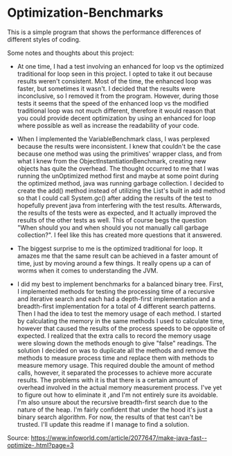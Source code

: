 # Optimization-Benchmarks
This is a simple program that shows the performance differences of different styles of coding.

Some notes and thoughts about this project:

- At one time, I had a test involving an enhanced for loop vs the optimized traditional for loop seen in this project. 
I opted to take it out because results weren't consistent. Most of the time, the enhanced loop was faster, but sometimes 
it wasn't. I decided that the results were inconclusive, so I removed it from the program. However, during those tests it
seems that the speed of the enhanced loop vs the modified traditional loop was not much different, therefore it would 
reason that you could provide decent optimization by using an enhanced for loop where possible as well as increase the 
readability of your code.
    
 
- When I implemented the VariableBenchmark class, I was perplexed because the results were inconsistent. I knew that
couldn't be the case because one method was using the primitives' wrapper class, and from what I knew from the
ObjectInstantiationBenchmark, creating new objects has quite the overhead. The thought occurred to me that I was running
the unOptimized method first and maybe at some point during the optimized method, java was running garbage collection.
I decided to create the add() method instead of utilizing the List's built in add method so that I could call System.gc()
after adding the results of the test to hopefully prevent java from interfering with the test results. Afterwards, the 
results of the tests were as expected, and It actually improved the results of the other tests as well. This of course
begs the question "When should you and when should you not manually call garbage collection?". I feel like this
has created more questions that it answered.
 
    
- The biggest surprise to me is the optimized traditional for loop. It amazes me that the same result can be achieved
in a faster amount of time, just by moving around a few things. It really opens up a can of worms when it comes to 
understanding the JVM.
  

- I did my best to implement benchmarks for a balanced binary tree. First, I implemented methods for testing the 
processing time of a recursive and iterative search and each had a depth-first implementation and a breadth-first implementation
for a total of 4 different search patterns. Then I had the idea to test the memory usage of each method. I started by 
calculating the memory in the same methods I used to calculate time, however that caused the results of the process 
speeds to be opposite of expected. I realized that the extra calls to record the memory usage were slowing down the 
methods enough to give "false" readings. The solution I decided on was to duplicate all the methods and remove the methods
to measure process time and replace them with methods to measure memory usage. This required double the amount of method
calls, however, it separated the processes to achieve more accurate results. The problems with it is that there is a 
certain amount of overhead involved in the actual memory measurement process. I've yet to figure out how to eliminate it
,and I'm not entirely sure its avoidable. I'm also unsure about the recursive breadth-first search due to the nature of
the heap. I'm fairly confident that under the hood it's just a binary search algorithm. For now, the results of that test
can't be trusted. I'll update this readme if I manage to find a solution.

Source: https://www.infoworld.com/article/2077647/make-java-fast--optimize-.html?page=3

